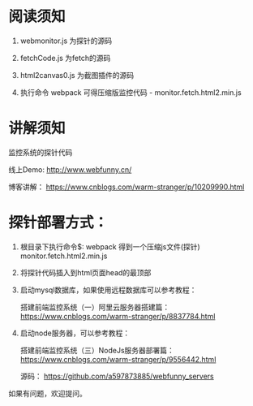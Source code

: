 # 阅读须知
1. webmonitor.js 为探针的源码

2. fetchCode.js 为fetch的源码

3. html2canvas0.js 为截图插件的源码

4. 执行命令 webpack 可得压缩版监控代码 - monitor.fetch.html2.min.js 


# 讲解须知
监控系统的探针代码

线上Demo:
    http://www.webfunny.cn/ 
    
博客讲解：
    https://www.cnblogs.com/warm-stranger/p/10209990.html


# 探针部署方式：

1. 根目录下执行命令$: webpack
   得到一个压缩js文件(探针)  monitor.fetch.html2.min.js 
   
2. 将探针代码插入到html页面head的最顶部   
   
   <!-- 判断生产环境加载监控代码 开始 -->
    <script type="text/javascript" src="http://localhost:8000/monitor.fetch.html2.min.js"></script>
   <!-- 判断生产环境加载监控代码 结束 -->
   
3. 启动mysql数据库，如果使用远程数据库可以参考教程：

    搭建前端监控系统（一）阿里云服务器搭建篇：https://www.cnblogs.com/warm-stranger/p/8837784.html
    
4. 启动node服务器，可以参考教程： 

    搭建前端监控系统（三）NodeJs服务器部署篇：https://www.cnblogs.com/warm-stranger/p/9556442.html
    
    源码： https://github.com/a597873885/webfunny_servers
    
如果有问题，欢迎提问。

